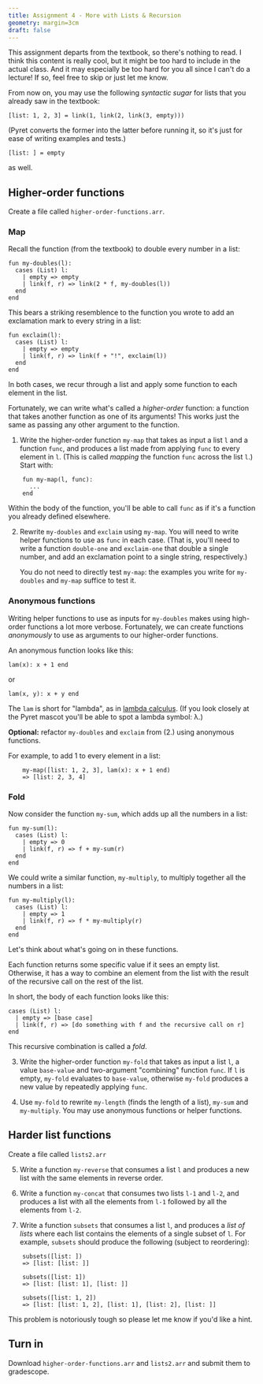 ```yaml
---
title: Assignment 4 - More with Lists & Recursion
geometry: margin=3cm
draft: false
---
```


This assignment departs from the textbook, so there's nothing to read. I think this content is really cool, but it might be too hard to include in the actual class. And it may especially be too hard for you all since I can't do a lecture! If so, feel free to skip or just let me know.


From now on, you may use the following _syntactic sugar_ for lists that you already saw in the textbook:

    [list: 1, 2, 3] = link(1, link(2, link(3, empty)))

(Pyret converts the former into the latter before running it, so it's just for ease of writing examples and tests.)

    [list: ] = empty

as well.

## Higher-order functions

Create a file called `higher-order-functions.arr`.

### Map

Recall the function (from the textbook) to double every number in a list:

    fun my-doubles(l):
      cases (List) l:
        | empty => empty
        | link(f, r) => link(2 * f, my-doubles(l))
      end
    end

This bears a striking resemblence to the function you wrote to add an exclamation mark to every string in a list:

    fun exclaim(l):
      cases (List) l:
        | empty => empty
        | link(f, r) => link(f + "!", exclaim(l))
      end
    end

In both cases, we recur through a list and apply some function to each element in the list.

Fortunately, we can write what's called a _higher-order_ function: a function that takes another function as one of its arguments! This works just the same as passing any other argument to the function.


1. Write the higher-order function `my-map` that takes as input a list `l` and a function `func`, and produces a list made from applying `func` to every element in `l`. (This is called _mapping_ the function `func` across the list `l`.) Start with:

````
    fun my-map(l, func):
      ...
    end
````

Within the body of the function, you'll be able to call `func` as if it's a function you already defined elsewhere.


2. Rewrite `my-doubles` and `exclaim` using `my-map`. You will need to write helper functions to use as `func` in each case. (That is, you'll need to write a function `double-one` and `exclaim-one` that double a single number, and add an exclamation point to a single string, respectively.)

    You do not need to directly test `my-map`: the examples you write for `my-doubles` and `my-map` suffice to test it. 


### Anonymous functions

Writing helper functions to use as inputs for `my-doubles` makes using high-order functions a lot more verbose. Fortunately, we can create functions _anonymously_ to use as arguments to our higher-order functions.

An anonymous function looks like this:

    lam(x): x + 1 end

or

    lam(x, y): x + y end


The `lam` is short for "lambda", as in [lambda calculus](https://en.wikipedia.org/wiki/Lambda_calculus). (If you look closely at the Pyret mascot you'll be able to spot a lambda symbol: λ.)

__Optional:__ refactor `my-doubles` and `exclaim` from (2.) using anonymous functions.

For example, to add 1 to every element in a list:

```
    my-map([list: 1, 2, 3], lam(x): x + 1 end)
    => [list: 2, 3, 4]
```

### Fold

Now consider the function `my-sum`, which adds up all the numbers in a list:

    fun my-sum(l):
      cases (List) l:
        | empty => 0
        | link(f, r) => f + my-sum(r)
      end
    end


We could write a similar function, `my-multiply`, to multiply together all the numbers in a list:

    fun my-multiply(l):
      cases (List) l:
        | empty => 1
        | link(f, r) => f * my-multiply(r)
      end
    end

Let's think about what's going on in these functions.

Each function returns some specific value if it sees an empty list. Otherwise, it has a way to combine an element from the list with the result of the recursive call on the rest of the list.

In short, the body of each function looks like this:

    cases (List) l:
      | empty => [base case]
      | link(f, r) => [do something with f and the recursive call on r]
    end

This recursive combination is called a _fold_.


3. Write the higher-order function `my-fold` that takes as input a list `l`, a value `base-value` and two-argument "combining" function `func`. If `l` is empty, `my-fold` evaluates to `base-value`, otherwise `my-fold` produces a new value by repeatedly applying `func`.

4. Use `my-fold` to rewrite `my-length` (finds the length of a list), `my-sum` and `my-multiply`. You may use anonymous functions or helper functions.




## Harder list functions

Create a file called `lists2.arr`

5. Write a function `my-reverse` that consumes a list `l` and produces a new list with the same elements in reverse order.

6. Write a function `my-concat` that consumes two lists `l-1` and `l-2`, and produces a list with all the elements from `l-1` followed by all the elements from `l-2`.

7. Write a function `subsets` that consumes a list `l`, and produces a _list of lists_ where each list contains the elements of a single subset of `l`. For example, `subsets` should produce the following (subject to reordering):

```
    subsets([list: ])
    => [list: [list: ]]
    
    subsets([list: 1])
    => [list: [list: 1], [list: ]]
    
    subsets([list: 1, 2])
    => [list: [list: 1, 2], [list: 1], [list: 2], [list: ]]
```

This problem is notoriously tough so please let me know if you'd like a hint.

## Turn in

Download `higher-order-functions.arr` and `lists2.arr` and submit them to gradescope.